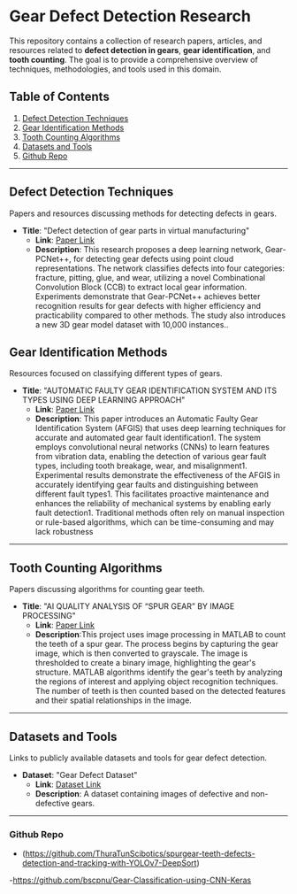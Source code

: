 # Gear Defect Detection Research

This repository contains a collection of research papers, articles, and resources related to **defect detection in gears**, **gear identification**, and **tooth counting**. The goal is to provide a comprehensive overview of techniques, methodologies, and tools used in this domain.

## Table of Contents
1. [Defect Detection Techniques](#defect-detection-techniques)
2. [Gear Identification Methods](#gear-identification-methods)
3. [Tooth Counting Algorithms](#tooth-counting-algorithms)
4. [Datasets and Tools](#datasets-and-tools)
5. [Github Repo](#github-repo)

---

## Defect Detection Techniques
Papers and resources discussing methods for detecting defects in gears.

- **Title**: "Defect detection of gear parts in virtual manufacturing"
  - **Link**: [Paper Link](https://pmc.ncbi.nlm.nih.gov/articles/PMC10060497/#Sec6)
  - **Description**: This research proposes a deep learning network, Gear-PCNet++, for detecting gear defects using point cloud representations. The network classifies defects into four categories: fracture, pitting, glue, and wear, utilizing a novel Combinational Convolution Block (CCB) to extract local gear information. Experiments demonstrate that Gear-PCNet++ achieves better recognition results for gear defects with higher efficiency and practicability compared to other methods. The study also introduces a new 3D gear model dataset with 10,000 instances..
  

## Gear Identification Methods
Resources focused on classifying different types of gears.

- **Title**: "AUTOMATIC FAULTY GEAR IDENTIFICATION SYSTEM AND ITS TYPES USING DEEP LEARNING APPROACH"
  - **Link**: [Paper Link](https://www.jetir.org/papers/JETIR2404G56.pdf)
  - **Description**: This paper introduces an Automatic Faulty Gear Identification System (AFGIS) that uses deep learning techniques for accurate and automated gear fault identification1. The system employs convolutional neural networks (CNNs) to learn features from vibration data, enabling the detection of various gear fault types, including tooth breakage, wear, and misalignment1. Experimental results demonstrate the effectiveness of the AFGIS in accurately identifying gear faults and distinguishing between different fault types1. This facilitates proactive maintenance and enhances the reliability of mechanical systems by enabling early fault detection1. Traditional methods often rely on manual inspection or rule-based algorithms, which can be time-consuming and may lack robustness

---

## Tooth Counting Algorithms
Papers discussing algorithms for counting gear teeth.

- **Title**: "AI QUALITY ANALYSIS OF “SPUR GEAR” BY IMAGE PROCESSING"
  - **Link**: [Paper Link](https://www.jetir.org/papers/JETIRGM06001.pdf)
  - **Description**:This project uses image processing in MATLAB to count the teeth of a spur gear. The process begins by capturing the gear image, which is then converted to grayscale. The image is thresholded to create a binary image, highlighting the gear's structure. MATLAB algorithms identify the gear's teeth by analyzing the regions of interest and applying object recognition techniques. The number of teeth is then counted based on the detected features and their spatial relationships in the image.
---

## Datasets and Tools
Links to publicly available datasets and tools for gear defect detection.

- **Dataset**: "Gear Defect Dataset"
  - **Link**: [Dataset Link](https://example.com)
  - **Description**: A dataset containing images of defective and non-defective gears.
 
---
### Github Repo

- (https://github.com/ThuraTunScibotics/spurgear-teeth-defects-detection-and-tracking-with-YOLOv7-DeepSort)

-https://github.com/bscpnu/Gear-Classification-using-CNN-Keras




